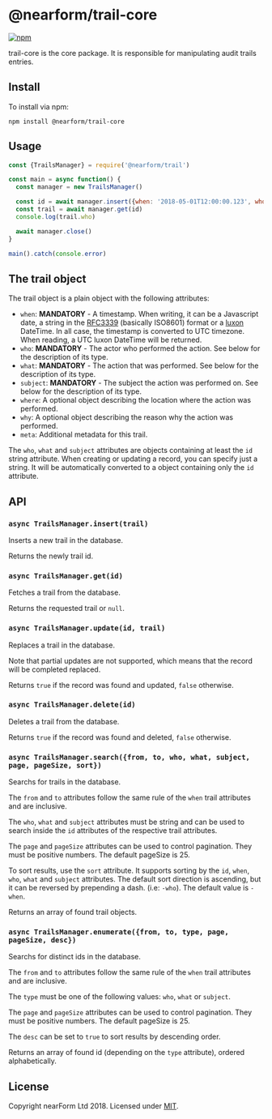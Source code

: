 # @nearform/trail-core

[![npm][npm-badge]][npm-url]

trail-core is the core package. It is responsible for manipulating audit trails entries.

## Install

To install via npm:

```
npm install @nearform/trail-core
```

## Usage

```javascript
const {TrailsManager} = require('@nearform/trail')

const main = async function() {
  const manager = new TrailsManager()

  const id = await manager.insert({when: '2018-05-01T12:00:00.123', who: 'user:1', what: 'open', subject: 'page:1'})
  const trail = await manager.get(id)
  console.log(trail.who)

  await manager.close()
}

main().catch(console.error)
```

## The trail object

The trail object is a plain object with the following attributes:

*   `when`: **MANDATORY** - A timestamp. When writing, it can be a Javascript date, a string in the [RFC3339][rfc3339] (basically ISO8601) format or a [luxon][luxon] DateTime. In all case, the timestamp is converted to UTC timezone. When reading, a UTC luxon DateTime will be returned.
*   `who`: **MANDATORY** - The actor who performed the action. See below for the description of its type.
*   `what`: **MANDATORY** - The action that was performed. See below for the description of its type.
*   `subject`: **MANDATORY** - The subject the action was performed on. See below for the description of its type.
*   `where`: A optional object describing the location where the action was performed.
*   `why`: A optional object describing the reason why the action was performed.
*   `meta`: Additional metadata for this trail.

The `who`, `what` and `subject` attributes are objects containing at least the `id` string attribute. When creating or updating a record, you can specify just a string.
It will be automatically converted to a object containing only the `id` attribute.

## API

### `async TrailsManager.insert(trail)`

Inserts a new trail in the database.

Returns the newly trail id.

### `async TrailsManager.get(id)`

Fetches a trail from the database.

Returns the requested trail or `null`.

### `async TrailsManager.update(id, trail)`

Replaces a trail in the database.

Note that partial updates are not supported, which means that the record will be completed replaced.

Returns `true` if the record was found and updated, `false` otherwise.

### `async TrailsManager.delete(id)`

Deletes a trail from the database.

Returns `true` if the record was found and deleted, `false` otherwise.

### `async TrailsManager.search({from, to, who, what, subject, page, pageSize, sort})`

Searchs for trails in the database.

The `from` and `to` attributes follow the same rule of the `when` trail attributes and are inclusive.

The `who`, `what` and `subject` attributes must be string and can be used to search inside the `id` attributes of the respective trail attributes.

The `page` and `pageSize` attributes can be used to control pagination. They must be positive numbers. The default pageSize is 25.

To sort results, use the `sort` attribute. It supports sorting by the `id`, `when`, `who`, `what` and `subject` attributes.
The default sort direction is ascending, but it can be reversed by prepending a dash. (i.e: `-who`). The default value is `-when`.

Returns an array of found trail objects.

### `async TrailsManager.enumerate({from, to, type, page, pageSize, desc})`

Searchs for distinct ids in the database.

The `from` and `to` attributes follow the same rule of the `when` trail attributes and are inclusive.

The `type` must be one of the following values: `who`, `what` or `subject`.

The `page` and `pageSize` attributes can be used to control pagination. They must be positive numbers. The default pageSize is 25.

The `desc` can be set to `true` to sort results by descending order.

Returns an array of found id (depending on the `type` attribute), ordered alphabetically.

## License

Copyright nearForm Ltd 2018. Licensed under [MIT][license].

[npm-url]: https://npmjs.org/package/@nearform/trail-core
[npm-badge]: https://badge.fury.io/js/@nearform/trail-core.svg
[luxon]: https://moment.github.io/luxon/
[rfc3339]: https://tools.ietf.org/html/rfc3339
[license]: ./LICENSE.md
